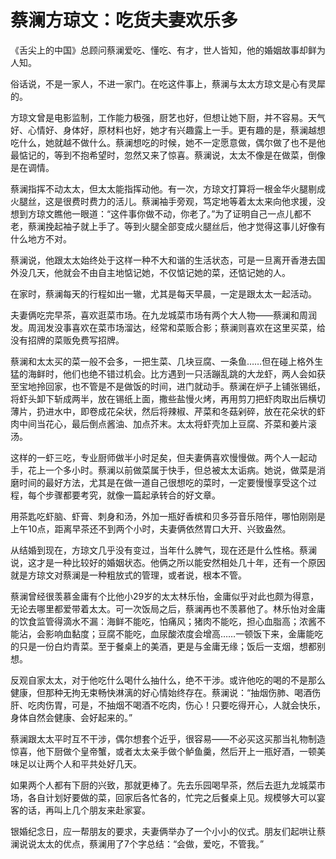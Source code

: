 # 蔡澜方琼文：吃货夫妻欢乐多

《舌尖上的中国》总顾问蔡澜爱吃、懂吃、有才，世人皆知，他的婚姻故事却鲜为人知。 

俗话说，不是一家人，不进一家门。在吃这件事上，蔡澜与太太方琼文是心有灵犀的。 

方琼文曾是电影监制，工作能力极强，厨艺也好，但想让她下厨，并不容易。天气好、心情好、身体好，原材料也好，她才有兴趣露上一手。更有趣的是，蔡澜越想吃什么，她就越不做什么。蔡澜想吃的时候，她不一定愿意做，偶尔做了也不是他最惦记的，等到不抱希望时，忽然又来了惊喜。蔡澜说，太太不像是在做菜，倒像是在调情。 

蔡澜指挥不动太太，但太太能指挥动他。有一次，方琼文打算将一根金华火腿剔成火腿丝，这是很费时费力的活儿。蔡澜袖手旁观，笃定地等着太太来向他求援，没想到方琼文瞧他一眼道：“这件事你做不动，你老了。”为了证明自己一点儿都不老，蔡澜挽起袖子就上手了。等到火腿全部变成火腿丝后，他才觉得这事儿好像有什么地方不对。 

蔡澜说，他跟太太始终处于这样一种不大和谐的生活状态，可是一旦离开香港去国外没几天，他就会不由自主地惦记她，不仅惦记她的菜，还惦记她的人。 

在家时，蔡澜每天的行程如出一辙，尤其是每天早晨，一定是跟太太一起活动。 

夫妻俩吃完早茶，喜欢逛菜市场。在九龙城菜市场有两个大人物——蔡澜和周润发。周润发没事喜欢在菜市场溜达，经常和菜贩合影；蔡澜则喜欢在这里买菜，给没有招牌的菜贩免费写招牌。 

蔡澜和太太买的菜一般不会多，一把生菜、几块豆腐、一条鱼……但在碰上格外生猛的海鲜时，他们也绝不错过机会。比方遇到一只活蹦乱跳的大龙虾，两人会如获至宝地拎回家，也不管是不是做饭的时间，进门就动手。蔡澜在炉子上铺张锡纸，将虾头卸下斩成两半，放在锡纸上面，撒些盐慢火烤，再用剪刀把虾肉取出后横切薄片，扔进水中，即卷成花朵状，然后将辣椒、芹菜和冬菇剁碎，放在花朵状的虾肉中间当花心，最后倒点酱油、加点芥末。太太将虾壳加上豆腐、芥菜和姜片滚汤。 

这样的一虾三吃，专业厨师做半小时足矣，但夫妻俩喜欢慢慢做。两个人一起动手，花上一个多小时。蔡澜以前做菜属于快手，但总被太太诟病。她说，做菜是消磨时间的最好方法，尤其是在做一道自己很想吃的菜时，一定要慢慢享受这个过程，每个步骤都要考究，就像一篇起承转合的好文章。 

用茶匙吃虾脑、虾膏、刺身和汤，外加一瓶好香槟和贝多芬音乐陪伴，哪怕刚刚是上午10点，距离早茶还不到两个小时，夫妻俩依然胃口大开、兴致盎然。 

从结婚到现在，方琼文几乎没有变过，当年什么脾气，现在还是什么性格。蔡澜说，这才是一种比较好的婚姻状态。他俩之所以能安然相处几十年，还有一个原因就是方琼文对蔡澜是一种粗放式的管理，或者说，根本不管。 

蔡澜曾经很羡慕金庸有个比他小29岁的太太林乐怡，金庸似乎对此也颇为得意，无论去哪里都爱带着太太。可一次饭局之后，蔡澜再也不羡慕他了。林乐怡对金庸的饮食监管得滴水不漏：海鲜不能吃，怕痛风；猪肉不能吃，担心血脂高；浓酱不能沾，会影响血黏度；豆腐不能吃，血尿酸浓度会增高……一顿饭下来，金庸能吃的只是一份白灼青菜。至于餐桌上的美酒，更是与金庸无缘；饭后一支烟，想都别想。 

反观自家太太，对于他吃什么喝什么抽什么，绝不干涉。或许他吃的喝的不是那么健康，但那种无拘无束畅快淋漓的好心情始终存在。蔡澜说：“抽烟伤肺、喝酒伤肝、吃肉伤胃，可是，不抽烟不喝酒不吃肉，伤心！只要吃得开心，人就会快乐，身体自然会健康、会好起来的。” 

蔡澜跟太太平时互不干涉，偶尔想套个近乎，很容易——不必买这买那当礼物制造惊喜，他下厨做个皇帝蟹，或者太太亲手做个鲈鱼羹，然后开上一瓶好酒，一顿美味足以让两个人和平共处好几天。 

如果两个人都有下厨的兴致，那就更棒了。先去乐园喝早茶，然后去逛九龙城菜市场，各自计划好要做的菜，回家后各忙各的，忙完之后餐桌上见。规模够大可以宴客的话，再叫上几个朋友来赴家宴。 

银婚纪念日，应一帮朋友的要求，夫妻俩举办了一个小小的仪式。朋友们起哄让蔡澜说说太太的优点，蔡澜用了7个字总结：“会做，爱吃，不管我。”